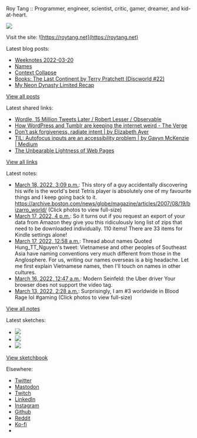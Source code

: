 Roy Tang :: Programmer, engineer, scientist, critic, gamer, dreamer, and kid-at-heart.

![](https://roytang.net/static/img/profile.jpg)

Visit the site: ![https://roytang.net](https://roytang.net)

Latest blog posts:

- [Weeknotes 2022-03-20](https://roytang.net/2022/03/weeknotes-03-20/)
- [Names](https://roytang.net/2022/03/names/)
- [Context Collapse](https://roytang.net/2022/03/context-collapse/)
- [Books: The Last Continent by Terry Pratchett (Discworld #22)](https://roytang.net/2022/03/last-continent/)
- [My Neon Dynasty Limited Recap](https://roytang.net/2022/03/mtgneo-limited-recap/)

[View all posts](https://roytang.net/blog)

Latest shared links:

- [Wordle, 15 Million Tweets Later / Robert Lesser / Observable](https://roytang.net/2022/03/59196c8fa0361210259d27928dda2528/)
- [How WordPress and Tumblr are keeping the internet weird - The Verge](https://roytang.net/2022/03/fdeb1f7ea3d16430d20d703a8fb0694c/)
- [Don’t ask forgiveness, radiate intent | by Elizabeth Ayer](https://roytang.net/2022/03/4d90b0f616061ae320982907d0b82c75/)
- [TIL: Autofocus inputs are an accessibility problem | by Gavyn McKenzie | Medium](https://roytang.net/2022/03/b6a10da46de8ca5c99aca4ef2c6e288b/)
- [The Unbearable Lightness of Web Pages](https://roytang.net/2022/03/60ecf07635fcd4712dfae5f96761f351/)

[View all links](https://roytang.net/links)

Latest notes:

- [March 18, 2022, 3:09 p.m.](https://roytang.net/2022/03/1504716556143538176/): This story of a guy accidentally discovering his wife is the world&#x27;s best Tetris player is absolutely one of my favourite things and I keep going back to it. https://archive.boston.com/news/globe/magazine/articles/2007/08/19/bizarro_world/ (Click photos to view full-size)
- [March 17, 2022, 4 p.m.](https://roytang.net/2022/03/1abc0afd11dc2d935e4b5ee7c01019d4/): So it turns out if you request an export of your data from Amazon they give you this ridiculously long list of zips that need to be downloaded individually. 110 items! There are 33 items for Kindle settings alone!
- [March 17, 2022, 12:58 a.m.](https://roytang.net/2022/03/1504140148824768513/): Thread about names Quoted Hung_TT_Nguyen&#x27;s tweet: Vietnamese and other peoples of Southeast Asia have naming conventions very much different from those in the Anglosphere. For us, writing our names overseas is a big headache. Let me first explain Vietnamese names, then I&#x27;ll touch on names in other cultures.
- [March 16, 2022, 12:47 a.m.](https://roytang.net/2022/03/1503774956840112128/): Modern Seinfeld: the Uber driver Your browser does not support the video tag.
- [March 13, 2022, 2:28 a.m.](https://roytang.net/2022/03/1502713188105654274/): Surprisingly, I am #3 worldwide in Blood Rage lol #gaming (Click photos to view full-size)

[View all notes](https://roytang.net/notes)

Latest sketches:


- ![](https://roytang.net/media/cache/eb/6d/eb6d42690e16874c36049dccfd32b06d.jpg)
- ![](https://roytang.net/media/cache/6c/d5/6cd5b41f73d41026b3f65beeac28a6af.jpg)
- ![](https://roytang.net/media/cache/e5/da/e5da975ee2fed5a25dba802aa7d5ad1c.jpg)

[View sketchbook](https://roytang.net/albums/sketchbook)


Elsewhere:

- [Twitter](https://twitter.com/roytang)
- [Mastodon](https://mastodon.technology/@roytang)
- [Twitch](https://twitch.tv/twitchyroy)
- [LinkedIn](https://www.linkedin.com/in/roytang)
- [Instagram](https://instagram.com/roytang0400)
- [Github](https://github.com/roytang)
- [Reddit](https://reddit.com/u/hungryroy)
- [Ko-fi](https://ko-fi.com/roytang)
- [](mailto:hello@roytang.net)